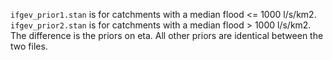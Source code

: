 `ifgev_prior1.stan` is for catchments with a median flood <= 1000 l/s/km2. `ifgev_prior2.stan` is for catchments with a median flood > 1000 l/s/km2. The difference is the priors on eta. All other priors are identical between the two files. 
